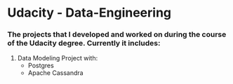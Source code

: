 # Udacity - Data-Engineering

### The projects that I developed and worked on during the course of the Udacity degree. Currently it includes: 

1. Data Modeling Project with:
    - Postgres
    - Apache Cassandra
